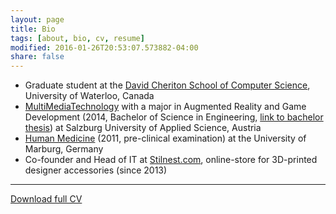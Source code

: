 ```yaml
---
layout: page
title: Bio
tags: [about, bio, cv, resume]
modified: 2016-01-26T20:53:07.573882-04:00
share: false
---
```


* Graduate student at the <a href="https://cs.uwaterloo.ca/" target="_blank">David Cheriton School of Computer Science</a>, University of Waterloo, Canada
* <a href="https://multimediatechnology.at/" target="_blank">MultiMediaTechnology</a> with a major in Augmented Reality and Game Development (2014, Bachelor of Science in Engineering, <a href="{{ site.url }}/downloads/bachelor_thesis.pdf" target="_blank">link to bachelor thesis</a>) at Salzburg University of Applied Science, Austria
* <a href="https://www.uni-marburg.de/fb20" target="_blank">Human Medicine</a> (2011, pre-clinical examination) at the University of Marburg, Germany
* Co-founder and Head of IT at <a href="https://stilnest.com/en/" target="_blank">Stilnest.com</a>, online-store for 3D-printed designer accessories (since 2013)

-------

<a href="{{ site.url }}/downloads/cv.pdf" target="_blank" class="btn pull-right">Download full CV</a>